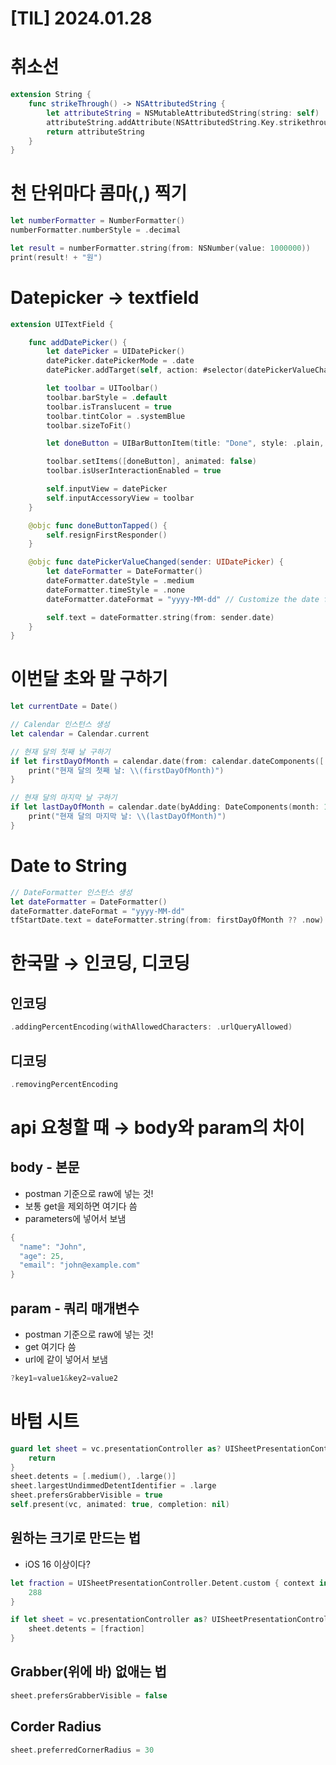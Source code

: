 # [TIL] 2024.01.28

# 취소선

```swift
extension String {
    func strikeThrough() -> NSAttributedString {
        let attributeString = NSMutableAttributedString(string: self)
        attributeString.addAttribute(NSAttributedString.Key.strikethroughStyle, value: NSUnderlineStyle.single.rawValue, range: NSMakeRange(0, attributeString.length))
        return attributeString
    }
}

```

# 천 단위마다 콤마(,) 찍기

```swift
let numberFormatter = NumberFormatter()
numberFormatter.numberStyle = .decimal

let result = numberFormatter.string(from: NSNumber(value: 1000000))
print(result! + "원")

```

# Datepicker → textfield

```swift
extension UITextField {

    func addDatePicker() {
        let datePicker = UIDatePicker()
        datePicker.datePickerMode = .date
        datePicker.addTarget(self, action: #selector(datePickerValueChanged), for: .valueChanged)

        let toolbar = UIToolbar()
        toolbar.barStyle = .default
        toolbar.isTranslucent = true
        toolbar.tintColor = .systemBlue
        toolbar.sizeToFit()

        let doneButton = UIBarButtonItem(title: "Done", style: .plain, target: self, action: #selector(doneButtonTapped))

        toolbar.setItems([doneButton], animated: false)
        toolbar.isUserInteractionEnabled = true

        self.inputView = datePicker
        self.inputAccessoryView = toolbar
    }

    @objc func doneButtonTapped() {
        self.resignFirstResponder()
    }

    @objc func datePickerValueChanged(sender: UIDatePicker) {
        let dateFormatter = DateFormatter()
        dateFormatter.dateStyle = .medium
        dateFormatter.timeStyle = .none
        dateFormatter.dateFormat = "yyyy-MM-dd" // Customize the date format as needed

        self.text = dateFormatter.string(from: sender.date)
    }
}

```

# 이번달 초와 말 구하기

```swift
let currentDate = Date()

// Calendar 인스턴스 생성
let calendar = Calendar.current

// 현재 달의 첫째 날 구하기
if let firstDayOfMonth = calendar.date(from: calendar.dateComponents([.year, .month], from: currentDate)) {
    print("현재 달의 첫째 날: \\(firstDayOfMonth)")
}

// 현재 달의 마지막 날 구하기
if let lastDayOfMonth = calendar.date(byAdding: DateComponents(month: 1, day: -1), to: firstDayOfMonth) {
    print("현재 달의 마지막 날: \\(lastDayOfMonth)")
}

```

# Date to String

```swift
// DateFormatter 인스턴스 생성
let dateFormatter = DateFormatter()
dateFormatter.dateFormat = "yyyy-MM-dd"
tfStartDate.text = dateFormatter.string(from: firstDayOfMonth ?? .now)

```

# 한국말 → 인코딩, 디코딩

## 인코딩

```swift
.addingPercentEncoding(withAllowedCharacters: .urlQueryAllowed)

```

## 디코딩

```swift
.removingPercentEncoding

```

# api 요청할 때 → body와 param의 차이

## body - 본문

- postman 기준으로 raw에 넣는 것!
- 보통 get을 제외하면 여기다 씀
- parameters에 넣어서 보냄

```swift
{
  "name": "John",
  "age": 25,
  "email": "john@example.com"
}

```

## param - 쿼리 매개변수

- postman 기준으로 raw에 넣는 것!
- get 여기다 씀
- url에 같이 넣어서 보냄

```swift
?key1=value1&key2=value2

```

# 바텀 시트

```swift
guard let sheet = vc.presentationController as? UISheetPresentationController else {
	return
}
sheet.detents = [.medium(), .large()]
sheet.largestUndimmedDetentIdentifier = .large
sheet.prefersGrabberVisible = true
self.present(vc, animated: true, completion: nil)

```

## 원하는 크기로 만드는 법

- iOS 16 이상이다?

```swift
let fraction = UISheetPresentationController.Detent.custom { context in
	288
}

if let sheet = vc.presentationController as? UISheetPresentationController {
	sheet.detents = [fraction]
}

```

## Grabber(위에 바) 없애는 법

```swift
sheet.prefersGrabberVisible = false

```

## Corder Radius

```swift
sheet.preferredCornerRadius = 30

```
